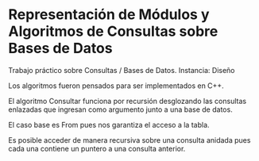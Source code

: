 # Representación de Módulos y Algoritmos de Consultas sobre Bases de Datos
Trabajo práctico sobre Consultas / Bases de Datos. Instancia: Diseño

Los algoritmos fueron pensados para ser implementados en C++.

El algoritmo Consultar funciona por recursión desglozando las consultas enlazadas que ingresan como argumento junto a una base de datos.

El caso base es From pues nos garantiza el acceso a la tabla.

Es posible acceder de manera recursiva sobre una consulta anidada pues cada una contiene un puntero a una consulta anterior.


